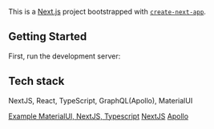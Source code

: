 This is a [Next.js](https://nextjs.org/) project bootstrapped with [`create-next-app`](https://github.com/vercel/next.js/tree/canary/packages/create-next-app).

## Getting Started

First, run the development server:

## Tech stack

NextJS, React, TypeScript, GraphQL(Apollo), MaterialUI

[Example MaterialUI, NextJS, Typescript](https://github.com/mui/material-ui/tree/master/examples/material-ui-nextjs-ts)
[NextJS](https://nextjs.org/docs/getting-started/installation)
[Apollo](https://www.apollographql.com/blog/apollo-client/next-js/next-js-getting-started/)
